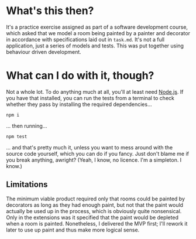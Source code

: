 # What's this then?

It's a practice exercise assigned as part of a software development course, which asked that we model a room being painted by a painter and decorator in accordance with specifications laid out in `task.md`. It's not a full application, just a series of models and tests. This was put together using behaviour driven development.

# What can I do with it, though?

Not a whole lot. To do anything much at all, you'll at least need [Node.js](https://nodejs.org). If you have that installed, you can run the tests from a terminal to check whether they pass by installing the required dependencies...

`npm i`

... then running...

`npm test`

... and that's pretty much it, unless you want to mess around with the source code yourself, which you can do if you fancy. Just don't blame me if you break anything, awright? (Yeah, I know, no licence. I'm a simpleton. I know.)

## Limitations

The minimum viable product required only that rooms could be painted by decorators as long as they had enough paint, but not that the paint would actually be used up in the process, which is obviously quite nonsensical. Only in the extensions was it specified that the paint would be depleted when a room is painted. Nonetheless, I delivered the MVP first; I'll rework it later to use up paint and thus make more logical sense.
